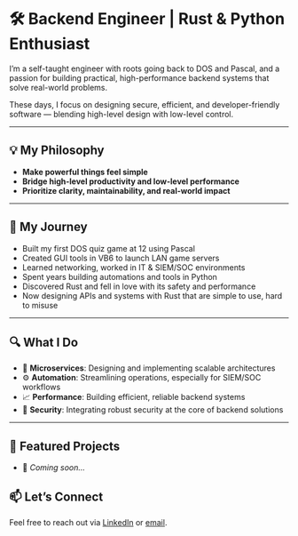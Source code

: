 # 🛠️ Backend Engineer | Rust & Python Enthusiast  

I’m a self-taught engineer with roots going back to DOS and Pascal, and a passion for building practical, high-performance backend systems that solve real-world problems.

These days, I focus on designing secure, efficient, and developer-friendly software — blending high-level design with low-level control.

---

## 💡 My Philosophy  
- **Make powerful things feel simple**  
- **Bridge high-level productivity and low-level performance**  
- **Prioritize clarity, maintainability, and real-world impact**

---

## 🧠 My Journey  
- Built my first DOS quiz game at 12 using Pascal  
- Created GUI tools in VB6 to launch LAN game servers  
- Learned networking, worked in IT & SIEM/SOC environments  
- Spent years building automations and tools in Python  
- Discovered Rust and fell in love with its safety and performance  
- Now designing APIs and systems with Rust that are simple to use, hard to misuse  

---

## 🔍 What I Do  
- 🧩 **Microservices**: Designing and implementing scalable architectures  
- ⚙️ **Automation**: Streamlining operations, especially for SIEM/SOC workflows  
- 📈 **Performance**: Building efficient, reliable backend systems  
- 🔐 **Security**: Integrating robust security at the core of backend solutions  

---

<!-- Optionally add this: -->

## 📌 Featured Projects  
- 🚧 *Coming soon...*

<!-- Or this: -->

## 📫 Let’s Connect  
Feel free to reach out via [LinkedIn](https://www.linkedin.com/) or [email](mailto:your.email@example.com).
